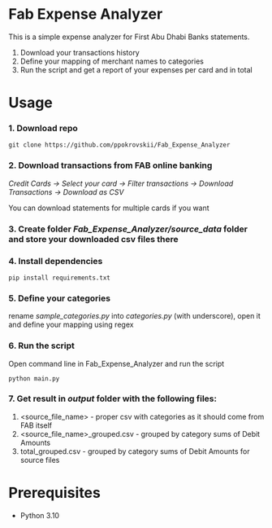 # Fab Expense Analyzer

This is a simple expense analyzer for First Abu Dhabi Banks statements.

1. Download your transactions history
2. Define your mapping of merchant names to categories
3. Run the script and get a report of your expenses per card and in total

# Usage

### 1. Download repo

```git clone https://github.com/ppokrovskii/Fab_Expense_Analyzer```

### 2. Download transactions from FAB online banking

*Credit Cards -> Select your card -> Filter transactions -> Download Transactions -> Download as CSV*

You can download statements for multiple cards if you want

### 3. Create folder _Fab_Expense_Analyzer/source_data_ folder and store your downloaded csv files there

### 4. Install dependencies

```pip install requirements.txt```

### 5. Define your categories

rename _sample_categories.py_ into _categories.py_ (with underscore), open it and define your mapping using regex

### 6. Run the script

Open command line in Fab_Expense_Analyzer and run the script

```python main.py```

### 7. Get result in _output_ folder with the following files:

1. <source_file_name> - proper csv with categories as it should come from FAB itself
2. <source_file_name>_grouped.csv - grouped by category sums of Debit Amounts
3. total_grouped.csv - grouped by category sums of Debit Amounts for source files

# Prerequisites

* Python 3.10
